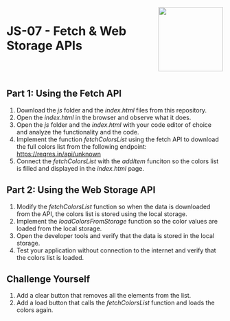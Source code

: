 
<img align="right" width="150" height="150" src="https://media-exp1.licdn.com/dms/image/C4E0BAQF7BYCCZt5epw/company-logo_200_200/0?e=2159024400&v=beta&t=qUAFP9bUgBEEXGVQYpUXW1J_OiP8e0r4rFBpqp8OrxA">

# JS-07 - Fetch & Web Storage APIs

 <br/>
 <br/>
 
 
 ## Part 1: Using the Fetch API
 
1. Download the *js* folder and the *index.html* files from this repository.
2. Open the *index.html* in the browser and observe what it does.
3. Open the *js* folder and the *index.html* with your code editor of choice and analyze the functionality and the code.
4. Implement the function *fetchColorsList* using the fetch API to download the full colors list from the following endpoint:
  https://reqres.in/api/unknown
5. Connect the *fetchColorsList* with the *addItem* funciton so the colors list is filled and displayed in the *index.html* page.

 ## Part 2: Using the Web Storage API
1. Modify the *fetchColorsList* function so when the data is downloaded from the API, the colors list is stored using the local storage.
2. Implement the *loadColorsFromStorage* function so the color values are loaded from the local storage.
3. Open the developer tools and verify that the data is stored in the local storage.
4. Test your application without connection to the internet and verify that the colors list is loaded.

## Challenge Yourself
1. Add a clear button that removes all the elements from the list.
2. Add a load button that calls the *fetchColorsList* function and loads the colors again.
